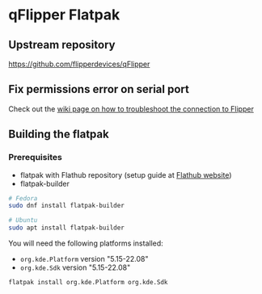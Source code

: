 # qFlipper Flatpak

## Upstream repository

<https://github.com/flipperdevices/qFlipper>

## Fix permissions error on serial port

Check out the [wiki page on how to troubleshoot the connection to Flipper](https://github.com/flathub/one.flipperzero.qFlipper/wiki/)

## Building the flatpak

### Prerequisites

- flatpak with Flathub repository (setup guide at [Flathub website](https://flatpak.org/setup/))
- flatpak-builder

```bash
# Fedora
sudo dnf install flatpak-builder

# Ubuntu
sudo apt install flatpak-builder
```

You will need the following platforms installed:

- `org.kde.Platform` version "5.15-22.08"
- `org.kde.Sdk` version "5.15-22.08"

```bash
flatpak install org.kde.Platform org.kde.Sdk
```
